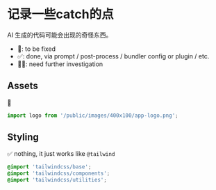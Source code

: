 # 记录一些catch的点

AI 生成的代码可能会出现的奇怪东西。

- 🔧: to be fixed
- ✅: done, via prompt / post-process / bundler config or plugin / etc.
- 😵‍💫: need further investigation

## Assets

🔧

```js
import logo from '/public/images/400x100/app-logo.png';
```

## Styling

✅ nothing, it just works like `@tailwind`

```css
@import 'tailwindcss/base';
@import 'tailwindcss/components';
@import 'tailwindcss/utilities';
```
